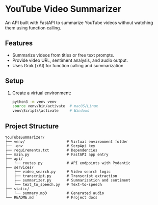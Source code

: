 # YouTube Video Summarizer

An API built with FastAPI to summarize YouTube videos without watching them using function calling.

## Features
- Summarize videos from titles or free text prompts.
- Provide video URL, sentiment analysis, and audio output.
- Uses Grok (xAI) for function calling and summarization.

## Setup
1. Create a virtual environment:
   ```bash
   python3 -m venv venv
   source venv/bin/activate  # macOS/Linux
   venv\Scripts\activate     # Windows

## Project Structure
```
YouTubeSummarizer/
├── venv/                   # Virtual environment folder
├── .env                    # SerpApi key
├── requirements.txt        # Dependencies
├── main.py                 # FastAPI app entry
├── api/
│   └── routes.py           # API endpoints with Pydantic
├── services/
│   ├── video_search.py     # Video search logic
│   ├── transcript.py       # Transcript extraction
│   ├── summarizer.py       # Summarization and sentiment
│   └── text_to_speech.py   # Text-to-speech
├── static/
│   └── summary.mp3         # Generated audio
└── README.md               # Project docs
```


